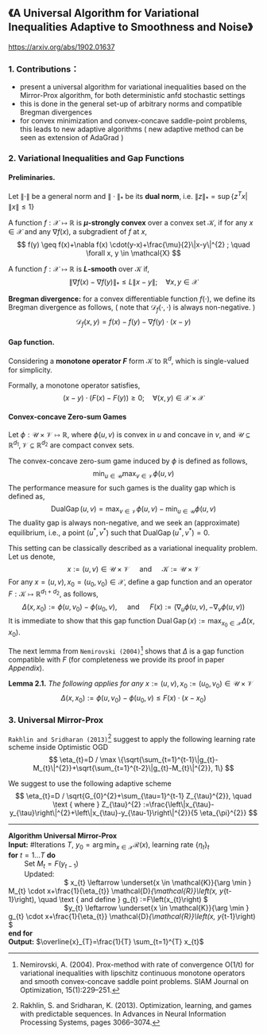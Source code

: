 ## 《A Universal Algorithm for Variational Inequalities Adaptive to Smoothness and Noise》

https://arxiv.org/abs/1902.01637

### 1. Contributions：

- present a universal algorithm for variational inequalities based on the Mirror-Prox algorithm, for both deterministic anfd stochastic settings
- this is done in the general set-up of arbitrary norms and compatible Bregman divergences
- for convex minimization and convex-concave saddle-point problems, this leads to new adaptive algorithms ( new adaptive method can be seen as extension of AdaGrad )

### 2. Variational Inequalities and Gap Functions

#### Preliminaries.

Let ${\|\cdot\|}$ be a general norm and $\|\cdot\|_{*}$ be its **dual norm**, i.e. $\|z\|_{*}=\sup \left\{z^{T} x | \|x\| \leq 1\right\}$

A function $f : \mathcal{X} \mapsto \mathbb{R}$ is **$\mu$-strongly convex** over a convex set $\mathcal{K}$, if for any $x \in \mathcal{X}$ and any $\nabla f(x)$, a subgradient of $f$ at $x$, 
$$ f(y) \geq f(x)+\nabla f(x) \cdot(y-x)+\frac{\mu}{2}\|x-y\|^{2} ; \quad \forall x, y \in \mathcal{X} $$

A function $f : \mathcal{X} \mapsto \mathbb{R}$ is **$L$-smooth** over $\mathcal{K}$ if, 
$$ \|\nabla f(x)-\nabla f(y)\|_{*} \leq L\|x-y\| ; \quad \forall x, y \in \mathcal{X} $$

**Bregman divergence:**  for a convex differentiable function $f(\cdot)$, we define its Bregman divergence as follows, ( note that $\mathcal{D}_{f}(\cdot, \cdot)$ is always non-negative. )
$$ \mathcal{D}_{f}(x, y)=f(x)-f(y)-\nabla f(y) \cdot(x-y) $$

#### Gap function.

Considering a **monotone operator $F$** form $\mathcal{K}$ to $\mathbb{R}^{d}$, which is single-valued for simplicity.

Formally, a monotone operator satisfies,
$$ (x-y) \cdot(F(x)-F(y)) \geq 0 ; \quad \forall(x, y) \in \mathcal{X} \times \mathcal{X} $$

#### Convex-concave Zero-sum Games

Let $\phi : \mathcal{U} \times \mathcal{V} \mapsto \mathbb{R}$, where $\phi(u, v)$ is convex in $u$ and concave in $v$, and $\mathcal{U} \subseteq \mathbb{R}^{d_{1}}, \mathcal{V} \subseteq \mathbb{R}^{d_{2}}$ are compact convex sets.

The convex-concave zero-sum game induced by $\phi$ is defined as follows,
$$\min _{u \in \mathcal{U}} \max _{v \in \mathcal{V}} \phi(u, v)$$
The performance measure for such games is the duality gap which is defined as,
$$ \operatorname{DualGap}(u, v)=\max _{v \in \mathcal{V}} \phi(u, v)-\min _{u \in \mathcal{U}} \phi(u, v) $$
The duality gap is always non-negative, and we seek an (approximate) equilibrium, i.e., a point $\left(u^{*}, v^{*}\right)$ such that $\operatorname{DualGap}\left(u^{*}, v^{*}\right)=0$.

This setting can be classically described as a variational inequality problem. Let us denote,
$$ x :=(u, v) \in \mathcal{U} \times \mathcal{V}  \quad \text { and } \quad \mathcal{K} :=\mathcal{U} \times \mathcal{V} $$
For any $x=(u, v), x_{0}=\left(u_{0}, v_{0}\right) \in \mathcal{X}$, define a gap function and an operator $F : \mathcal{K} \mapsto \mathbb{R}^{d_{1}+d_{2}}$, as follows,
$$ \Delta\left(x, x_{0}\right) :=\phi\left(u, v_{0}\right)-\phi\left(u_{0}, v\right), \quad \text { and } \quad F(x) :=\left(\nabla_{u} \phi(u, v),-\nabla_{v} \phi(u, v)\right) $$
It is immediate to show that this gap function $\operatorname{Dual} \operatorname{Gap}(x) :=\max _{x_{0} \in \mathcal{X}} \Delta\left(x, x_{0}\right)$.

The next lemma from `Nemirovski (2004)`[^1] shows that $\Delta$ is a gap function compatible with $F$ (for completeness we provide its proof in paper *Appendix*).

**Lemma 2.1.** *The following applies for any* $x :=(u, v), x_{0} :=\left(u_{0}, v_{0}\right) \in \mathcal{U} \times \mathcal{V}$
$$ \Delta\left(x, x_{0}\right) :=\phi\left(u, v_{0}\right)-\phi\left(u_{0}, v\right) \leq F(x) \cdot\left(x-x_{0}\right) $$

### 3. Universal Mirror-Prox

`Rakhlin and Sridharan (2013)`[^2] suggest to apply the following learning rate scheme inside Optimistic OGD 
$$ \eta_{t}=D / \max \{\sqrt{\sum_{t=1}^{t-1}\|g_{t}-M_{t}\|^{2}}+\sqrt{\sum_{t=1}^{t-2}\|g_{t}-M_{t}\|^{2}}, 1\} $$

We suggest to use the following adaptive scheme
$$ \eta_{t}=D / \sqrt{G_{0}^{2}+\sum_{\tau=1}^{t-1} Z_{\tau}^{2}}, \quad \text { where } Z_{\tau}^{2} :=\frac{\left\|x_{\tau}-y_{\tau}\right\|^{2}+\left\|x_{\tau}-y_{\tau-1}\right\|^{2}}{5 \eta_{\pi}^{2}} $$

---

**Algorithm Universal Mirror-Prox**  
**Input:** #Iterations $T$, $y_{0}=\arg \min _{x \in \mathcal{X}} \mathcal{R}(x)$, learning rate $\{\eta_{t}\}_{t}$  
**for** $t=1 \ldots T$ **do**  
&emsp;&emsp; Set $M_{t}=F\left(y_{t-1}\right)$  
&emsp;&emsp; Updated:  
&emsp;&emsp;&emsp;&emsp;&emsp;&emsp;&emsp;&emsp;$ x_{t} \leftarrow \underset{x \in \mathcal{K}}{\arg \min } M_{t} \cdot x+\frac{1}{\eta_{t}} \mathcal{D}_{\mathcal{R}}\left(x, y_{t-1}\right), \quad \text { and define } g_{t} :=F\left(x_{t}\right) $  
&emsp;&emsp;&emsp;&emsp;&emsp;&emsp;&emsp;&emsp;$y_{t} \leftarrow \underset{x \in \mathcal{K}}{\arg \min } g_{t} \cdot x+\frac{1}{\eta_{t}} \mathcal{D}_{\mathcal{R}}\left(x, y_{t-1}\right) $  
**end for**  
**Output:** $\overline{x}_{T}=\frac{1}{T} \sum_{t=1}^{T} x_{t}$  
  


[^1]: Nemirovski, A. (2004). Prox-method with rate of convergence O(1/t) for variational inequalities with lipschitz continuous monotone operators and smooth convex-concave saddle point problems. SIAM Journal on Optimization, 15(1):229–251.

[^2]: Rakhlin, S. and Sridharan, K. (2013). Optimization, learning, and games with predictable sequences. In Advances in Neural Information Processing Systems, pages 3066–3074.